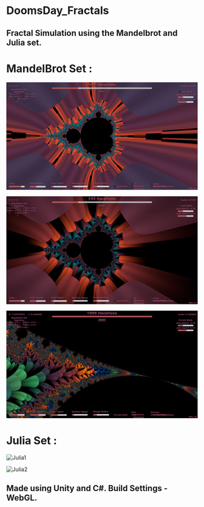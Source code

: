 # DoomsDay_Fractals
## Fractal Simulation using the Mandelbrot and Julia set. 

# **MandelBrot Set :**
![Madelbrot1](https://github.com/ArnavKucheriya/DoomsDay_Fractals/blob/main/ReadMeImgs/Screenshot%20(1).png)

![Madelbrot2](https://github.com/ArnavKucheriya/DoomsDay_Fractals/blob/main/ReadMeImgs/Screenshot%20(2).png)

![Mandelbrot3](https://github.com/ArnavKucheriya/DoomsDay_Fractals/blob/main/ReadMeImgs/Screenshot%20(3).png)

# **Julia Set :** 
![Julia1](https://github.com/ArnavKucheriya/DoomsDay_Fractals/blob/main/ReadMeImgs/Screenshot%20(5).png)

![Julia2](https://github.com/ArnavKucheriya/DoomsDay_Fractals/blob/main/ReadMeImgs/Screenshot%20(4).png)

## Made using Unity and C#. Build Settings - WebGL.
